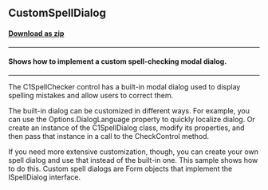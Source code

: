 ## CustomSpellDialog
#### [Download as zip](https://minhaskamal.github.io/DownGit/#/home?url=https://github.com/GrapeCity/ComponentOne-WinForms-Samples/tree/master/NetFramework\SpellChecker\CS\CustomSpellDialog)
____
#### Shows how to implement a custom spell-checking modal dialog.
____
The C1SpellChecker control has a built-in modal dialog used to display spelling mistakes and allow users to correct them. 

The built-in dialog can be customized in different ways. For example, you can use the Options.DialogLanguage property to quickly localize dialog. Or create an instance of the C1SpellDialog class, modify its properties, and then pass that instance in a call to the CheckControl method. 

If you need more extensive customization, though, you can create your own spell dialog and use that instead of the built-in one. This sample shows how to do this. Custom spell dialogs are Form objects that implement the ISpellDialog interface. 